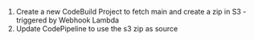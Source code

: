 1. Create a new CodeBuild Project to fetch main and create a zip in S3 - triggered by Webhook Lambda
2. Update CodePipeline to use the s3 zip as source
